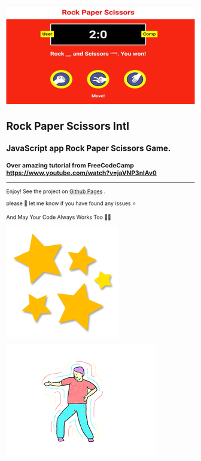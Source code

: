 ![](https://github.com/Hacking-NASSA-with-HTML/Rock_Paper_Scissors_Intl/blob/main/assets/img/FB_open_graph_1200x630_image.jpg)

# Rock Paper Scissors Intl

## JavaScript app Rock Paper Scissors Game.

### Over amazing tutorial from FreeCodeCamp https://www.youtube.com/watch?v=jaVNP3nIAv0
---
Enjoy!
See the project on [Github Pages](https://hacking-nassa-with-html.github.io/Rock_Paper_Scissors_Intl/) .

please 🙌 let me know if you have found any issues ⭐

And May Your Code Always Works Too :champagne::clinking_glasses:

![](https://github.com/Hacking-NASSA-with-HTML/Array_iteration_cheatsheet/blob/main/star.gif)

![](https://github.com/Hacking-NASSA-with-HTML/keep-alive-server/blob/main/assets/happy-happy.gif)
